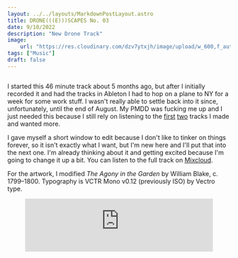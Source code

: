 ```yaml
---
layout: ../../layouts/MarkdownPostLayout.astro
title: DRONE(((E)))SCAPES No. 03
date: 9/10/2022
description: "New Drone Track"
image:
    url: "https://res.cloudinary.com/dzv7ytxjh/image/upload/w_600,f_auto,q_40/v1739406377/631ec7dc11a5acf44cc8f7b8_DRONE_E_SCAPES_03_ART_1_vwdosl.png"
tags: ["Music"]
draft: false
---
```


<img class="blog-post-image-lg" src="https://res.cloudinary.com/dzv7ytxjh/image/upload/f_auto,q_40/v1739406377/631ec7dc11a5acf44cc8f7b8_DRONE_E_SCAPES_03_ART_1_vwdosl.png" alt="">

I started this 46 minute track about 5 months ago, but after I initially recorded it and had the tracks in Ableton I had to hop on a plane to NY for a week for some work stuff. I wasn't really able to settle back into it since, unfortunately, until the end of August. My PMDD was fucking me up and I just needed this because I still rely on listening to the [first](https://www.mixcloud.com/metal-flowers/droneescapes/) [two](https://www.mixcloud.com/metal-flowers/droneescapes-no02/) tracks I made and wanted more. 

I gave myself a short window to edit because I don't like to tinker on things forever, so it isn't exactly what I want, but I'm new here and I'll put that into the next one. I'm already thinking about it and getting excited because I'm going to change it up a bit. You can listen to the full track on [Mixcloud](https://www.mixcloud.com/metal-flowers/droneescapes-no-03/).

For the artwork, I modified _The Agony in the Garden_ by William Blake, c. 1799–1800. Typography is VCTR Mono v0.12 (previously ISO) by Vectro type.


<figure><iframe width="100%" height="120" src="https://player-widget.mixcloud.com/widget/iframe/?hide_cover=1&feed=%2Fmetal-flowers%2Fdroneescapes-no-03%2F" frameborder="0" allow="encrypted-media; fullscreen; autoplay; idle-detection; speaker-selection; web-share;" ></iframe></figure>